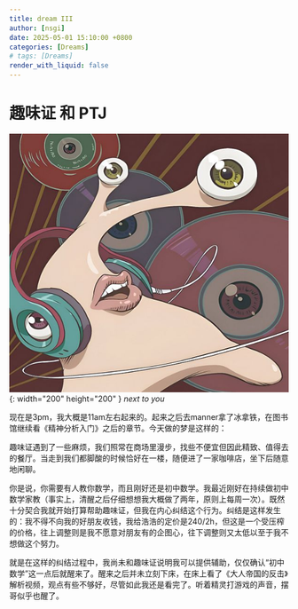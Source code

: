```yaml
---
title: dream III
author: [nsgi]
date: 2025-05-01 15:10:00 +0800
categories: [Dreams]
# tags: [Dreams]
render_with_liquid: false
---
```


# 趣味证 和 PTJ

![next-to-you](/assets/next-to-you.jpg){: width="200" height="200" }
_next to you_

现在是3pm，我大概是11am左右起来的。起来之后去manner拿了冰拿铁，在图书馆继续看《精神分析入门》之后的章节。今天做的梦是这样的：

趣味证遇到了一些麻烦，我们照常在商场里漫步，找些不便宜但因此精致、值得去的餐厅。当走到我们都脚酸的时候恰好在一楼，随便进了一家咖啡店，坐下后随意地闲聊。

你是说，你需要有人教你数学，而且刚好还是初中数学。我最近刚好在持续做初中数学家教（事实上，清醒之后仔细想想我大概做了两年，原则上每周一次）。既然十分契合我就开始打算帮助趣味证，但我在内心纠结这个行为。纠结是这样发生的：我不得不向我的好朋友收钱，我给浩浩的定价是240/2h，但这是一个受压榨的价格，往上调整则是我不愿意对朋友有的企图心，往下调整则又太低以至于我不想做这个努力。

就是在这样的纠结过程中，我尚未和趣味证说明我可以提供辅助，仅仅确认“初中数学”这一点后就醒来了。醒来之后并未立刻下床，在床上看了《大人帝国的反击》解析视频，观点有些不够好，尽管如此我还是看完了。听着精灵打游戏的声音，摆哥似乎也醒了。